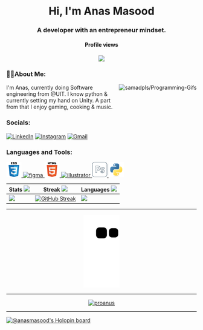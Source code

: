 

<h1 align="center">Hi, I'm Anas Masood</h1>
<h3 align="center">A developer with an entrepreneur mindset.</h3>
<h4 align="center">Profile views</h4>
<div align='center'>
<p align="center">
   
   <img src="https://profile-counter.glitch.me/proanus/count.svg" align="center"/> 
 </p></div>
 
  ### 👩‍💻About Me:
  <a href='https://github.com/samadpls/Programing-Gifs'>
<img align='right' src='https://programming-gifs.herokuapp.com/' widht=200 height=180 alt='samadpls/Programming-Gifs'></a>

I'm Anas, currently doing Software engineering from @UIT. I know python & currently setting my hand on Unity. A part from that I enjoy gaming, cooking & music.
<h3 align="left">Socials:</h3>
<p align="left">
<a href="https://www.linkedin.com/in/anasmasoood" ><img align="center" alt="LinkedIn" height="30px" width="100px" src="https://img.shields.io/badge/Linkedin-0A66C2?style=for-the-badge&logo=Linkedin&logoColor=white" /></a>
<a href="https://www.instagram.com/anasmasoodd/" ><img align="center" alt="Instagram" height="30px" width="100px" src="https://img.shields.io/badge/Instagram-E4405F?style=for-the-badge&logo=instagram&logoColor=white" /></a>
<a href="iamanasmasood@gmail.com"><img align="center" alt="Gmail" height="30px" width="100px" src="https://img.shields.io/badge/Gmail-EA4335?style=for-the-badge&logo=Gmail&logoColor=white" /></a>
</p>

<h3 align="left">Languages and Tools:</h3>
<p align="left"> <a href="https://www.w3schools.com/css/" target="_blank" rel="noreferrer"> <img src="https://raw.githubusercontent.com/devicons/devicon/master/icons/css3/css3-original-wordmark.svg" alt="css3" width="40" height="40"/> </a> <a href="https://www.figma.com/" target="_blank" rel="noreferrer"> <img src="https://www.vectorlogo.zone/logos/figma/figma-icon.svg" alt="figma" width="40" height="40"/> </a> <a href="https://www.w3.org/html/" target="_blank" rel="noreferrer"> <img src="https://raw.githubusercontent.com/devicons/devicon/master/icons/html5/html5-original-wordmark.svg" alt="html5" width="40" height="40"/> </a> <a href="https://www.adobe.com/in/products/illustrator.html" target="_blank" rel="noreferrer"> <img src="https://www.vectorlogo.zone/logos/adobe_illustrator/adobe_illustrator-icon.svg" alt="illustrator" width="40" height="40"/> </a> <a href="https://www.photoshop.com/en" target="_blank" rel="noreferrer"> <img src="https://raw.githubusercontent.com/devicons/devicon/master/icons/photoshop/photoshop-line.svg" alt="photoshop" width="40" height="40"/> </a> <a href="https://www.python.org" target="_blank" rel="noreferrer"> <img src="https://raw.githubusercontent.com/devicons/devicon/master/icons/python/python-original.svg" alt="python" width="40" height="40"/> </a> </p>

|Stats <img src='.github/workflows/cartoon1.gif' height=20/>|Streak <img src='.github/workflows/cartoon1.gif' height=20/>|Languages <img src='.github/workflows/cartoon1.gif' height=20/>
|---|---|---|
|[![](http://github-profile-summary-cards.vercel.app/api/cards/stats?username=proanus&theme=gruvbox)](https://github.com/proanus/)|[![GitHub Streak](https://streak-stats.demolab.com?user=proanus&theme=gruvbox&hide_border=true&border_radius=32&date_format=j%20M%5B%20Y%5D&ring=888888)](https://github.com/proanus/)|[![](http://github-profile-summary-cards.vercel.app/api/cards/repos-per-language?username=proanus&theme=gruvbox)](https://github.com/proanus/)|

---
<a href='https://github.com/proanus/'>
<div align='center'>
<img src='https://github.com/proanus/proanus/blob/output/github-contribution-grid-snake.svg'/>
</div></a>


---
<p align="center"> <a href="https://github.com/ryo-ma/github-profile-trophy"><img src="https://github-profile-trophy.vercel.app/?username=proanus" alt="proanus" /></a> </p>

---
[![@anasmasood's Holopin board](https://holopin.me/anasmasood)](https://holopin.io/@anasmasood)

